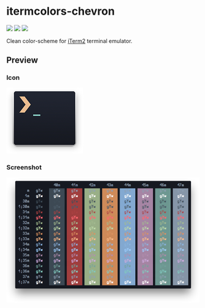 # itermcolors-chevron
![](https://img.shields.io/badge/release-1.0.0-green.svg?style=flat)  [![](https://img.shields.io/github/issues/aus3ris/itermcolors-chevron.svg?style=flat)](https://github.com/AUS3RIS/itermcolors-chevron/issues) [![](https://img.shields.io/badge/license-MIT-blue.svg?style=flat)](http://aus3ris.mit-license.org)

Clean color-scheme for [iTerm2](http://iterm2.com/) terminal emulator.

## Preview

### Icon
![](/icon.png?raw=true)

### Screenshot
![](/screenshot.png?raw=true)
